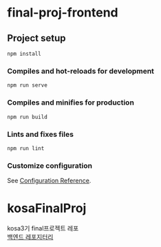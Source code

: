 # final-proj-frontend

## Project setup

```
npm install
```

### Compiles and hot-reloads for development

```
npm run serve
```

### Compiles and minifies for production

```
npm run build
```

### Lints and fixes files

```
npm run lint
```

### Customize configuration

See [Configuration Reference](https://cli.vuejs.org/config/).

# kosaFinalProj

kosa3기 final프로젝트 레포  
[백엔드 레포지터리](https://github.com/kosa3-OverClock/kosa3-OverClock-kosa-FinalProj-baekend.git)
